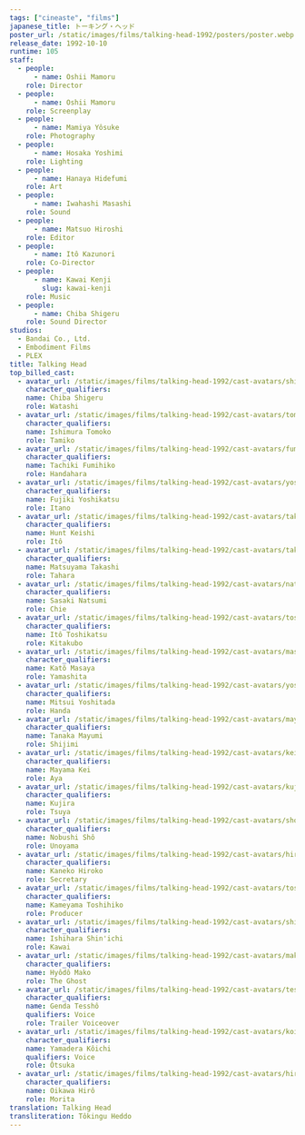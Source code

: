 ```yaml
---
tags: ["cineaste", "films"]
japanese_title: トーキング・ヘッド
poster_url: /static/images/films/talking-head-1992/posters/poster.webp
release_date: 1992-10-10
runtime: 105
staff:
  - people:
      - name: Oshii Mamoru
    role: Director
  - people:
      - name: Oshii Mamoru
    role: Screenplay
  - people:
      - name: Mamiya Yôsuke
    role: Photography
  - people:
      - name: Hosaka Yoshimi
    role: Lighting
  - people:
      - name: Hanaya Hidefumi
    role: Art
  - people:
      - name: Iwahashi Masashi
    role: Sound
  - people:
      - name: Matsuo Hiroshi
    role: Editor
  - people:
      - name: Itô Kazunori
    role: Co-Director
  - people:
      - name: Kawai Kenji
        slug: kawai-kenji
    role: Music
  - people:
      - name: Chiba Shigeru
    role: Sound Director
studios:
  - Bandai Co., Ltd.
  - Embodiment Films
  - PLEX
title: Talking Head
top_billed_cast:
  - avatar_url: /static/images/films/talking-head-1992/cast-avatars/shigeru-chiba-0.webp
    character_qualifiers:
    name: Chiba Shigeru
    role: Watashi
  - avatar_url: /static/images/films/talking-head-1992/cast-avatars/tomoko-ishimura-0.webp
    character_qualifiers:
    name: Ishimura Tomoko
    role: Tamiko
  - avatar_url: /static/images/films/talking-head-1992/cast-avatars/fumihiko-tachiki-0.webp
    character_qualifiers:
    name: Tachiki Fumihiko
    role: Handahara
  - avatar_url: /static/images/films/talking-head-1992/cast-avatars/yoshikatsu-fujiki-0.webp
    character_qualifiers:
    name: Fujiki Yoshikatsu
    role: Itano
  - avatar_url: /static/images/films/talking-head-1992/cast-avatars/takashi-hunt-0.webp
    character_qualifiers:
    name: Hunt Keishi
    role: Itô
  - avatar_url: /static/images/films/talking-head-1992/cast-avatars/takashi-matsuyama-0.webp
    character_qualifiers:
    name: Matsuyama Takashi
    role: Tahara
  - avatar_url: /static/images/films/talking-head-1992/cast-avatars/natsumi-sasaki-0.webp
    character_qualifiers:
    name: Sasaki Natsumi
    role: Chie
  - avatar_url: /static/images/films/talking-head-1992/cast-avatars/toshikatsu-ito-0.webp
    character_qualifiers:
    name: Itô Toshikatsu
    role: Kitakubo
  - avatar_url: /static/images/films/talking-head-1992/cast-avatars/masaya-kato-0.webp
    character_qualifiers:
    name: Katô Masaya
    role: Yamashita
  - avatar_url: /static/images/films/talking-head-1992/cast-avatars/yoshitada-mitsui-0.webp
    character_qualifiers:
    name: Mitsui Yoshitada
    role: Handa
  - avatar_url: /static/images/films/talking-head-1992/cast-avatars/mayumi-tanaka-0.webp
    character_qualifiers:
    name: Tanaka Mayumi
    role: Shijimi
  - avatar_url: /static/images/films/talking-head-1992/cast-avatars/kei-mayama-0.webp
    character_qualifiers:
    name: Mayama Kei
    role: Aya
  - avatar_url: /static/images/films/talking-head-1992/cast-avatars/kujira-0.webp
    character_qualifiers:
    name: Kujira
    role: Tsuya
  - avatar_url: /static/images/films/talking-head-1992/cast-avatars/sho-nobushi-0.webp
    character_qualifiers:
    name: Nobushi Shô
    role: Unoyama
  - avatar_url: /static/images/films/talking-head-1992/cast-avatars/hiroko-kaneko-0.webp
    character_qualifiers:
    name: Kaneko Hiroko
    role: Secretary
  - avatar_url: /static/images/films/talking-head-1992/cast-avatars/toshihiko-kameyama-0.webp
    character_qualifiers:
    name: Kameyama Toshihiko
    role: Producer
  - avatar_url: /static/images/films/talking-head-1992/cast-avatars/shinichi-ishihara-0.webp
    character_qualifiers:
    name: Ishihara Shin'ichi
    role: Kawai
  - avatar_url: /static/images/films/talking-head-1992/cast-avatars/mako-hyodo-0.webp
    character_qualifiers:
    name: Hyôdô Mako
    role: The Ghost
  - avatar_url: /static/images/films/talking-head-1992/cast-avatars/tessho-genda-0.webp
    character_qualifiers:
    name: Genda Tesshô
    qualifiers: Voice
    role: Trailer Voiceover
  - avatar_url: /static/images/films/talking-head-1992/cast-avatars/koichi-yamadera-0.webp
    character_qualifiers:
    name: Yamadera Kôichi
    qualifiers: Voice
    role: Ôtsuka
  - avatar_url: /static/images/films/talking-head-1992/cast-avatars/hiroo-oikawa-0.webp
    character_qualifiers:
    name: Oikawa Hirô
    role: Morita
translation: Talking Head
transliteration: Tôkingu Heddo
---
```

